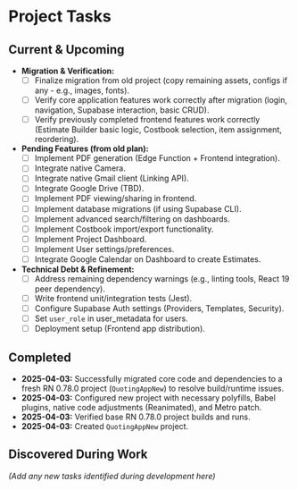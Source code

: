 # Project Tasks

## Current & Upcoming
- **Migration & Verification:**
  - [ ] Finalize migration from old project (copy remaining assets, configs if any - e.g., images, fonts).
  - [ ] Verify core application features work correctly after migration (login, navigation, Supabase interaction, basic CRUD).
  - [ ] Verify previously completed frontend features work correctly (Estimate Builder basic logic, Costbook selection, item assignment, reordering).
- **Pending Features (from old plan):**
  - [ ] Implement PDF generation (Edge Function + Frontend integration).
  - [ ] Integrate native Camera.
  - [ ] Integrate native Gmail client (Linking API).
  - [ ] Integrate Google Drive (TBD).
  - [ ] Implement PDF viewing/sharing in frontend.
  - [ ] Implement database migrations (if using Supabase CLI).
  - [ ] Implement advanced search/filtering on dashboards.
  - [ ] Implement Costbook import/export functionality.
  - [ ] Implement Project Dashboard.
  - [ ] Implement User settings/preferences.
  - [ ] Integrate Google Calendar on Dashboard to create Estimates.
- **Technical Debt & Refinement:**
  - [ ] Address remaining dependency warnings (e.g., linting tools, React 19 peer dependency).
  - [ ] Write frontend unit/integration tests (Jest).
  - [ ] Configure Supabase Auth settings (Providers, Templates, Security).
  - [ ] Set `user_role` in user_metadata for users.
  - [ ] Deployment setup (Frontend app distribution).

## Completed
- **2025-04-03:** Successfully migrated core code and dependencies to a fresh RN 0.78.0 project (`QuotingAppNew`) to resolve build/runtime issues.
- **2025-04-03:** Configured new project with necessary polyfills, Babel plugins, native code adjustments (Reanimated), and Metro patch.
- **2025-04-03:** Verified base RN 0.78.0 project builds and runs.
- **2025-04-03:** Created `QuotingAppNew` project.

## Discovered During Work
*(Add any new tasks identified during development here)*
